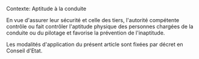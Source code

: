 Contexte: Aptitude à la conduite

En vue d'assurer leur sécurité et celle des tiers, l'autorité compétente contrôle ou fait contrôler l'aptitude physique des personnes chargées de la conduite ou du pilotage et favorise la prévention de l'inaptitude.

Les modalités d'application du présent article sont fixées par décret en Conseil d'Etat.